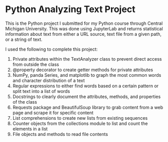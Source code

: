 # Python Analyzing Text Project
This is the Python project I submitted for my Python course through Central Michigan University. This was done using JupyterLab and returns statistical information about text from either a URL source, text file from a given path, or a string of text.

I used the following to complete this project:
1. Private attributes within the TextAnalyzer class to prevent direct access from outside the class
2. @property decorator to create getter methods for private attributes
3. NumPy, panda Series, and matplotlib to graph the most common words and character distribution of a text
4. Regular expressions to either find words based on a certain pattern or split text into a list of words
5. Docstrings to clearly document the attributes, methods, and properties of the class
6. Requests package and BeautifulSoup library to grab content from a web page and scrape it for specific content
7. List comprehensions to create new lists from existing sequences
8. Counter objects from the collections module to list and count the elements in a list
9. File objects and methods to read file contents
